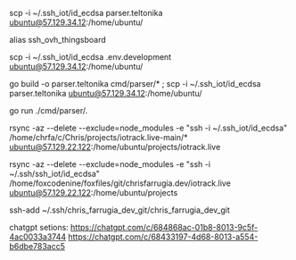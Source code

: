 scp -i ~/.ssh_iot/id_ecdsa parser.teltonika ubuntu@57.129.34.12:/home/ubuntu/

alias ssh_ovh_thingsboard


scp -i ~/.ssh_iot/id_ecdsa .env.development ubuntu@57.129.34.12:/home/ubuntu/

go build -o parser.teltonika cmd/parser/* ; scp -i ~/.ssh_iot/id_ecdsa parser.teltonika ubuntu@57.129.34.12:/home/ubuntu/


go run ./cmd/parser/.




rsync -az --delete --exclude=node_modules -e "ssh -i ~/.ssh_iot/id_ecdsa" /home/chrfa/c/Chris/projects/iotrack.live-main/* ubuntu@57.129.22.122:/home/ubuntu/projects/iotrack.live

rsync -az --delete --exclude=node_modules -e "ssh -i ~/.ssh/ssh_iot/id_ecdsa" /home/foxcodenine/foxfiles/git/chrisfarrugia.dev/iotrack.live ubuntu@57.129.22.122:/home/ubuntu/projects

ssh-add ~/.ssh/chris_farrugia_dev_git/chris_farrugia_dev_git


chatgpt setions:
https://chatgpt.com/c/684868ac-01b8-8013-9c5f-4ac0033a3744
https://chatgpt.com/c/68433197-4d68-8013-a554-b6dbe783acc5
